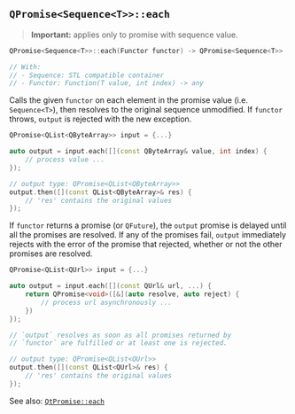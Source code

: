 ## `QPromise<Sequence<T>>::each`

> **Important:** applies only to promise with sequence value.

```cpp
QPromise<Sequence<T>>::each(Functor functor) -> QPromise<Sequence<T>>

// With:
// - Sequence: STL compatible container
// - Functor: Function(T value, int index) -> any
```

Calls the given `functor` on each element in the promise value (i.e. `Sequence<T>`), then resolves to the original sequence unmodified. If `functor` throws, `output` is rejected with the new exception.

```cpp
QPromise<QList<QByteArray>> input = {...}

auto output = input.each([](const QByteArray& value, int index) {
    // process value ...
});

// output type: QPromise<QList<QByteArray>>
output.then([](const QList<QByteArray>& res) {
    // 'res' contains the original values
});
```

If `functor` returns a promise (or `QFuture`), the `output` promise is delayed until all the promises are resolved. If any of the promises fail, `output` immediately rejects with the error of the promise that rejected, whether or not the other promises are resolved.

```cpp
QPromise<QList<QUrl>> input = {...}

auto output = input.each([](const QUrl& url, ...) {
    return QPromise<void>([&](auto resolve, auto reject) {
        // process url asynchronously ...
    })
});

// `output` resolves as soon as all promises returned by
// `functor` are fulfilled or at least one is rejected.

// output type: QPromise<QList<QUrl>>
output.then([](const QList<QUrl>& res) {
    // 'res' contains the original values
});
```

See also: [`QtPromise::each`](../helpers/each.md)
